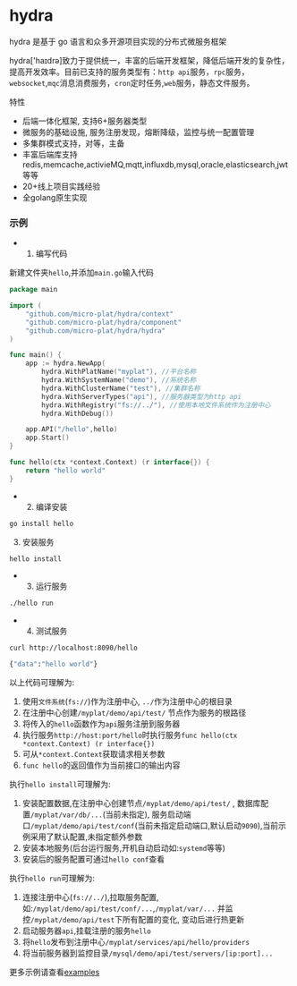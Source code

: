 # hydra

hydra 是基于 go 语言和众多开源项目实现的分布式微服务框架

hydra['haɪdrə]致力于提供统一，丰富的后端开发框架，降低后端开发的复杂性，提高开发效率。目前已支持的服务类型有：`http api`服务，`rpc`服务，`websocket`,`mqc`消息消费服务，`cron`定时任务,`web`服务，静态文件服务。


特性


* 后端一体化框架, 支持6+服务器类型
* 微服务的基础设施, 服务注册发现，熔断降级，监控与统一配置管理
* 多集群模式支持，对等，主备
* 丰富后端库支持redis,memcache,activieMQ,mqtt,influxdb,mysql,oracle,elasticsearch,jwt等等
* 20+线上项目实践经验
* 全golang原生实现



###  示例

- 1.  编写代码

新建文件夹`hello`,并添加`main.go`输入代码

```go
package main

import (
	"github.com/micro-plat/hydra/context"
	"github.com/micro-plat/hydra/component"
	"github.com/micro-plat/hydra/hydra"
)

func main() {
	app := hydra.NewApp(
		hydra.WithPlatName("myplat"), //平台名称
		hydra.WithSystemName("demo"), //系统名称
		hydra.WithClusterName("test"), //集群名称
		hydra.WithServerTypes("api"), //服务器类型为http api
		hydra.WithRegistry("fs://../"), //使用本地文件系统作为注册中心
		hydra.WithDebug())

	app.API("/hello",hello)
	app.Start()
}

func hello(ctx *context.Context) (r interface{}) {
	return "hello world"
}
```

- 2.  编译安装

```sh
go install hello

```
3. 安装服务
```sh
hello install
```

- 3.  运行服务

```sh
./hello run
```

- 4.  测试服务

```sh
curl http://localhost:8090/hello

{"data":"hello world"}
```

以上代码可理解为:
  
  1. 使用`文件系统`(`fs://`)作为注册中心, `../`作为注册中心的根目录
  2. 在注册中心创建`/myplat/demo/api/test/` 节点作为服务的根路径
  3. 将传入的`hello`函数作为`api`服务注册到服务器
  4. 执行服务`http://host:port/hello`时执行服务`func hello(ctx *context.Context) (r interface{}) `
  5. 可从`*context.Context`获取请求相关参数
  6. `func hello`的返回值作为当前接口的输出内容
   

执行`hello install`可理解为:
   
   1. 安装配置数据,在注册中心创建节点`/myplat/demo/api/test/` , 数据库配置`/myplat/var/db/...`(当前未指定), 服务启动端口`/myplat/demo/api/test/conf`(当前未指定启动端口,默认启动`9090`),当前示例采用了默认配置,未指定额外参数
   2. 安装本地服务(后台运行服务,开机自动启动如:`systemd`等等)
   3. 安装后的服务配置可通过`hello conf`查看

执行`hello run`可理解为:

1. 连接注册中心(`fs://../`),拉取服务配置,如:`/myplat/demo/api/test/conf/...`,`/myplat/var/...` 并监控`/myplat/demo/api/test`下所有配置的变化, 变动后进行热更新
2. 启动服务器`api`,挂载注册的服务`hello`
3. 将`hello`发布到注册中心`/myplat/services/api/hello/providers`
4. 将当前服务器到监控目录`/mysql/demo/api/test/servers/[ip:port]...`




更多示例请查看[examples](https://github.com/micro-plat/hydra/tree/master/examples)